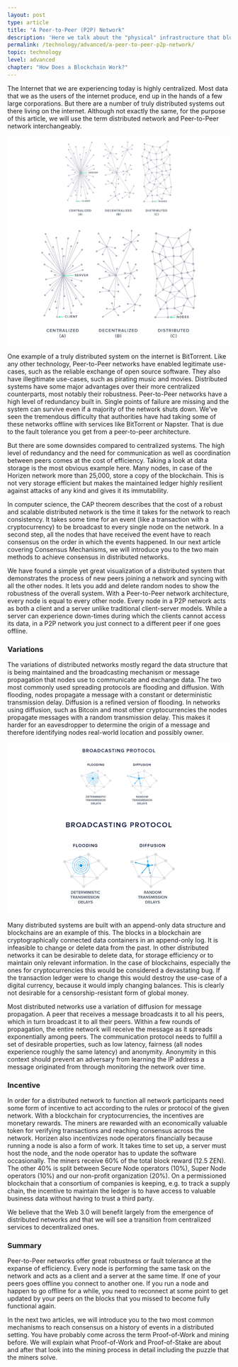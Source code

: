 ```yaml
---
layout: post
type: article
title: "A Peer-to-Peer (P2P) Network"
description: 'Here we talk about the "physical" infrastructure that blockchains are running on - the Peer-to-Peer Network.'
permalink: /technology/advanced/a-peer-to-peer-p2p-network/
topic: technology
level: advanced
chapter: "How Does a Blockchain Work?"
---
```


The Internet that we are experiencing today is highly centralized. Most data that we as the users of the internet produce, end up in the hands of a few large corporations. But there are a number of truly distributed systems out there living on the internet. Although not exactly the same, for the purpose of this article, we will use the term distributed network and Peer-to-Peer network interchangeably.

![Central distri](/assets/post_files/technology/advanced/a-peer-to-peer-p2p-network/central-distri_D.jpg)
![Central distri](/assets/post_files/technology/advanced/a-peer-to-peer-p2p-network/central-distri_M.jpg)

One example of a truly distributed system on the internet is BitTorrent. Like any other technology, Peer-to-Peer networks have enabled legitimate use-cases, such as the reliable exchange of open source software. They also have illegitimate use-cases, such as pirating music and movies. Distributed systems have some major advantages over their more centralized counterparts, most notably their robustness. Peer-to-Peer networks have a high level of redundancy built in. Single points of failure are missing and the system can survive even if a majority of the network shuts down. We’ve seen the tremendous difficulty that authorities have had taking some of these networks offline with services like BitTorrent or Napster. That is due to the fault tolerance you get from a peer-to-peer architecture.

But there are some downsides compared to centralized systems. The high level of redundancy and the need for communication as well as coordination between peers comes at the cost of efficiency. Taking a look at data storage is the most obvious example here. Many nodes, in case of the Horizen network more than 25,000, store a copy of the blockchain. This is not very storage efficient but makes the maintained ledger highly resilient against attacks of any kind and gives it its immutability.

In computer science, the CAP theorem describes that the cost of a robust and scalable distributed network is the time it takes for the network to reach consistency. It takes some time for an event (like a transaction with a cryptocurrency) to be broadcast to every single node on the network. In a second step, all the nodes that have received the event have to reach consensus on the order in which the events happened. In our next article covering Consensus Mechanisms, we will introduce you to the two main methods to achieve consensus in distributed networks.

We have found a simple yet great visualization of a distributed system that demonstrates the process of new peers joining a network and syncing with all the other nodes. It lets you add and delete random nodes to show the robustness of the overall system. With a Peer-to-Peer network architecture, every node is equal to every other node. Every node in a P2P network acts as both a client and a server unlike traditional client-server models. While a server can experience down-times during which the clients cannot access its data, in a P2P network you just connect to a different peer if one goes offline.

### Variations

The variations of distributed networks mostly regard the data structure that is being maintained and the broadcasting mechanism or message propagation that nodes use to communicate and exchange data. The two most commonly used spreading protocols are flooding and diffusion. With flooding, nodes propagate a message with a constant or deterministic transmission delay. Diffusion is a refined version of flooding. In networks using diffusion, such as Bitcoin and most other cryptocurrencies the nodes propagate messages with a random transmission delay. This makes it harder for an eavesdropper to determine the origin of a message and therefore identifying nodes real-world location and possibly owner.

![Spreading](/assets/post_files/technology/advanced/a-peer-to-peer-p2p-network/spreading_D.jpg)
![Spreading](/assets/post_files/technology/advanced/a-peer-to-peer-p2p-network/spreading_M.jpg)

Many distributed systems are built with an append-only data structure and blockchains are an example of this. The blocks in a blockchain are cryptographically connected data containers in an append-only log. It is infeasible to change or delete data from the past. In other distributed networks it can be desirable to delete data, for storage efficiency or to maintain only relevant information. In the case of blockchains, especially the ones for cryptocurrencies this would be considered a devastating bug. If the transaction ledger were to change this would destroy the use-case of a digital currency, because it would imply changing balances. This is clearly not desirable for a censorship-resistant form of global money.

Most distributed networks use a variation of diffusion for message propagation. A peer that receives a message broadcasts it to all his peers, which in turn broadcast it to all their peers. Within a few rounds of propagation, the entire network will receive the message as it spreads exponentially among peers. The communication protocol needs to fulfill a set of desirable properties, such as low latency, fairness (all nodes experience roughly the same latency) and anonymity. Anonymity in this context should prevent an adversary from learning the IP address a message originated from through monitoring the network over time.

### Incentive

In order for a distributed network to function all network participants need some form of incentive to act according to the rules or protocol of the given network. With a blockchain for cryptocurrencies, the incentives are monetary rewards. The miners are rewarded with an economically valuable token for verifying transactions and reaching consensus across the network. Horizen also incentivizes node operators financially because running a node is also a form of work. It takes time to set up, a server must host the node, and the node operator has to update the software occasionally. The miners receive 60% of the total block reward (12.5 ZEN). The other 40% is split between Secure Node operators (10%), Super Node operators (10%) and our non-profit organization (20%). On a permissioned blockchain that a consortium of companies is keeping, e.g. to track a supply chain, the incentive to maintain the ledger is to have access to valuable business data without having to trust a third party.

We believe that the Web 3.0 will benefit largely from the emergence of distributed networks and that we will see a transition from centralized services to decentralized ones.

### Summary

Peer-to-Peer networks offer great robustness or fault tolerance at the expanse of efficiency. Every node is performing the same task on the network and acts as a client and a server at the same time. If one of your peers goes offline you connect to another one. If you run a node and happen to go offline for a while, you need to reconnect at some point to get updated by your peers on the blocks that you missed to become fully functional again.

In the next two articles, we will introduce you to the two most common mechanisms to reach consensus on a history of events in a distributed setting. You have probably come across the term Proof-of-Work and mining before. We will explain what Proof-of-Work and Proof-of-Stake are about and after that look into the mining process in detail including the puzzle that the miners solve.
